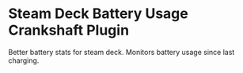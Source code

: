 # Steam Deck Battery Usage Crankshaft Plugin

Better battery stats for steam deck.
Monitors battery usage since last charging. 